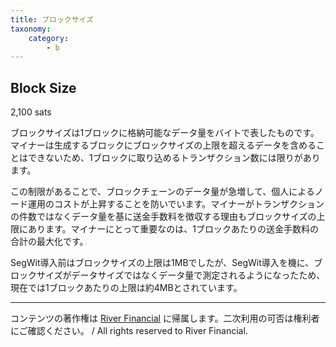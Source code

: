 ```yaml
---
title: ブロックサイズ
taxonomy:
    category:
        - b
---
```


## Block Size
2,100 sats

ブロックサイズは1ブロックに格納可能なデータ量をバイトで表したものです。マイナーは生成するブロックにブロックサイズの上限を超えるデータを含めることはできないため、1ブロックに取り込めるトランザクション数には限りがあります。

この制限があることで、ブロックチェーンのデータ量が急増して、個人によるノード運用のコストが上昇することを防いでいます。マイナーがトランザクションの件数ではなくデータ量を基に送金手数料を徴収する理由もブロックサイズの上限にあります。マイナーにとって重要なのは、1ブロックあたりの送金手数料の合計の最大化です。

SegWit導入前はブロックサイズの上限は1MBでしたが、SegWit導入を機に、ブロックサイズがデータサイズではなくデータ量で測定されるようになったため、現在では1ブロックあたりの上限は約4MBとされています。

---
コンテンツの著作権は [River Financial](https://river.com/) に帰属します。二次利用の可否は権利者にご確認ください。 / All rights reserved to River Financial.
